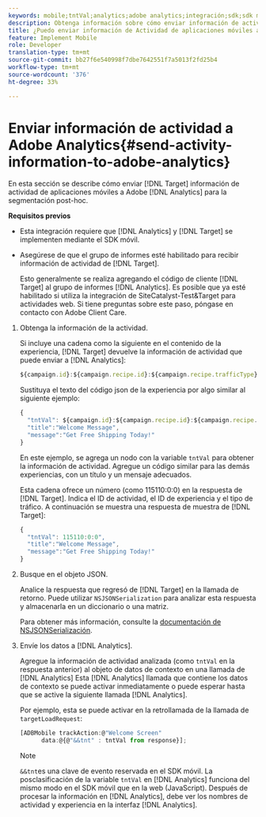 ```yaml
---
keywords: mobile;tntVal;analytics;adobe analytics;integración;sdk;sdk móvil;
description: Obtenga información sobre cómo enviar información de actividad de aplicaciones móviles de Adobe Target a Adobe Analytics para la segmentación ad hoc posterior.
title: ¿Puedo enviar información de Actividad de aplicaciones móviles a Analytics?
feature: Implement Mobile
role: Developer
translation-type: tm+mt
source-git-commit: bb27f6e540998f7dbe7642551f7a5013f2fd25b4
workflow-type: tm+mt
source-wordcount: '376'
ht-degree: 33%

---
```



# Enviar información de actividad a Adobe Analytics{#send-activity-information-to-adobe-analytics}

En esta sección se describe cómo enviar [!DNL Target] información de actividad de aplicaciones móviles a Adobe [!DNL Analytics] para la segmentación post-hoc.

**Requisitos previos**

* Esta integración requiere que [!DNL Analytics] y [!DNL Target] se implementen mediante el SDK móvil.
* Asegúrese de que el grupo de informes esté habilitado para recibir información de actividad de [!DNL Target].

   Esto generalmente se realiza agregando el código de cliente [!DNL Target] al grupo de informes [!DNL Analytics]. Es posible que ya esté habilitado si utiliza la integración de SiteCatalyst-Test&amp;Target para actividades web. Si tiene preguntas sobre este paso, póngase en contacto con Adobe Client Care.

1. Obtenga la información de la actividad.

   Si incluye una cadena como la siguiente en el contenido de la experiencia, [!DNL Target] devuelve la información de actividad que puede enviar a [!DNL Analytics]:

   ```javascript
   ${campaign.id}:${campaign.recipe.id}:${campaign.recipe.trafficType}
   ```

   Sustituya el texto del código json de la experiencia por algo similar al siguiente ejemplo:

   ```javascript
   { 
     "tntVal": ${campaign.id}:${campaign.recipe.id}:${campaign.recipe.trafficType}", 
     "title":"Welcome Message", 
     "message":"Get Free Shipping Today!" 
   }
   ```

   En este ejemplo, se agrega un nodo con la variable `tntVal` para obtener la información de actividad. Agregue un código similar para las demás experiencias, con un título y un mensaje adecuados.

   Esta cadena ofrece un número (como 115110:0:0) en la respuesta de [!DNL Target]. Indica el ID de actividad, el ID de experiencia y el tipo de tráfico. A continuación se muestra una respuesta de muestra de [!DNL Target]:

   ```javascript
   { 
     "tntVal": 115110:0:0", 
     "title":"Welcome Message", 
     "message":"Get Free Shipping Today!" 
   }
   ```

1. Busque en el objeto JSON.

   Analice la respuesta que regresó de [!DNL Target] en la llamada de retorno. Puede utilizar `NSJSONSerialization` para analizar esta respuesta y almacenarla en un diccionario o una matriz.

   Para obtener más información, consulte la [documentación de NSJSONSerialización](https://developer.apple.com/library/ios/documentation/Foundation/Reference/NSJSONSerialization_Class/#//apple_ref/occ/clm/NSJSONSerialization/JSONObjectWithData:options:error).

1. Envíe los datos a [!DNL Analytics].

   Agregue la información de actividad analizada (como `tntVal` en la respuesta anterior) al objeto de datos de contexto en una llamada de [!DNL Analytics] Esta [!DNL Analytics] llamada que contiene los datos de contexto se puede activar inmediatamente o puede esperar hasta que se active la siguiente llamada [!DNL Analytics].

   Por ejemplo, esta se puede activar en la retrollamada de la llamada de `targetLoadRequest`:

   ```javascript
   [ADBMobile trackAction:@"Welcome Screen"  
         data:@{@"&&tnt" : tntVal from response}];
   ```

   >[!NOTE]
   >
   >`&&tnt`es una clave de evento reservada en el SDK móvil. La posclasificación de la variable `tntVal` en [!DNL Analytics] funciona del mismo modo en el SDK móvil que en la web (JavaScript). Después de procesar la información en [!DNL Analytics], debe ver los nombres de actividad y experiencia en la interfaz [!DNL Analytics].

